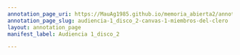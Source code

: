 ```yaml
---
annotation_page_uri: https://MauAg1985.github.io/memoria_abierta2/annotations/audiencia-1_disco_2-canvas-1-miembros-del-clero.json
annotation_page_slug: audiencia-1_disco_2-canvas-1-miembros-del-clero
layout: annotation_page
manifest_label: Audiencia 1_disco_2

---
```

